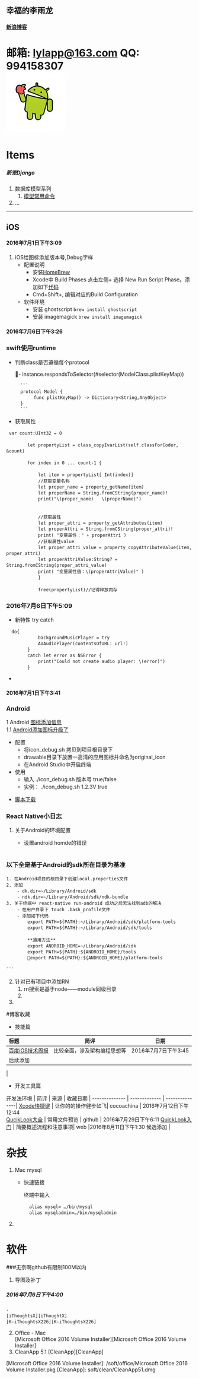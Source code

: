 ## 幸福的李雨龙   
####  [新浪博客][sina_blog]	
邮箱: <lylapp@163.com>  QQ: 994158307     
![Smaller icon](icon.jpg)
===========
# Items

#####  新宠Django
1. 数据库模型系列
	1. [模型常用命令][command]
2. ...


[command]: python/django.html
-------------


## iOS


#### 2016年7月1日下午3:09

1. iOS给图标添加版本号,Debug字样  
	- 配置说明    
		- 安装[HomeBrew][HomeBrew]
		- Xcode中 Build Phases 点击左侧+ 选择 New Run Script Phase。添加如下[代码][code.sh]
		- Cmd+Shift+, 编辑对应的Build Configuration
	- 软件环境
		- 安装 ghostscript 	`brew install ghostscript`
		- 安装 imagemagick 	`brew install imagemagick`

<!--iOS中对应的连接地址-->
[HomeBrew]: http://brew.sh/ 
[code.sh]: code/code.sh
[sina_blog]: http://blog.sina.com.cn/s/articlelist_3962633044_0_1.html

#### 2016年7月6日下午3:26  

###  swift使用runtime  
  
- 判断class是否遵循每个protocol    

	- instance.respondsToSelector(#selector(ModelClass.plistKeyMap))
		
		```
		protocol Model {
		     func plistKeyMap() -> Dictionary<String,AnyObject>
		}
		```      
- 获取属性  

```
 var count:UInt32 = 0
        
        let propertyList = class_copyIvarList(self.classForCoder, &count)
        
        for index in 0 ... count-1 {
            
            let item = propertyList[ Int(index)]
            //获取变量名称
            let proper_name = property_getName(item)
            let properName = String.fromCString(proper_name)!
            print("\(proper_name)   \(properName)")
            
            
            //获取属性
            let proper_attri = property_getAttributes(item)
            let properAttri = String.fromCString(proper_attri)!
            print( "变量属性：" + properAttri )
            //获取属性value
            let proper_attri_value = property_copyAttributeValue(item, proper_attri)
            let properAttriValue:String? = String.fromCString(proper_attri_value)
            print( "变量属性值：\(properAttriValue)" )
            }  
			
			free(propertyList)//记得释放内存
```
### 2016年7月6日下午5:09
- 新特性 try catch  

```  
  do{
            backgroundMusicPlayer = try
            AVAudioPlayer(contentsOfURL: url!)
        }
        catch let error as NSError {
            print("Could not create audio player: \(error)")
        }
```
- 


#### 2016年7月1日下午3:41
### Android
1  Android [图标添加信息][id] </br>
 1.1 [Android添加图标升级了][id_new]    

- 配置
	- 将icon_debug.sh 拷贝到项目根目录下
	- drawable目录下放置一高清的应用图标并命名为original_icon
	- 在Android Studio中开启终端
- 使用
	- 输入 ./icon_debug.sh 版本号 true/false
	- 实例： ./icon_debug.sh 1.2.3V true
* [脚本下载][icon_debug]
<!--Android 中对应的连接地址-->
[id_new]: html/apk_icon_debug_new.html
[id]: html/apk_icon_debug_new.html
[icon_debug]: code/icon_debug.sh

### React Native小日志
1. 关于Android的环境配置  
	- 设置android homde的错误
	
	```
### 以下全是基于Android的sdk所在目录为基准
	1. 在Android项目的根目录下创建local.properties文件
	2. 添加
		- dk.dir=~/Library/Android/sdk
		- ndk.dir=~/Library/Android/sdk/ndk-bundle
	3. 关于终端中 react-native run-android 成功之后无法找到adb的解决
		- 在用户目录下 touch .bash_profile文件
		- 添加如下代码
			export PATH=${PATH}:~/Library/Android/sdk/platform-tools
			export PATH=${PATH}:~/Library/Android/sdk/tools
			
			**通用方法**
			export ANDROID_HOME=~/Library/Android/sdk 
			export PATH=${PATH}:${ANDROID_HOME}/tools  
			export PATH=${PATH}:${ANDROID_HOME}/platform-tools  

	```
2. 针对已有项目中添加RN  
	1. rn搜索是基于node——module同级目录
	2. 
3. 

#博客收藏
- 技能篇  

标题		|	简评| 日期
|		:-----			|		:---:		|-------|
[百度iOS技术周报][baidu_daily_github] | 比较全面，涉及架构编程思想等|  2016年7月7日下午3:45|  
后续添加 |    
  |  
  
- 开发工具篇    

 开发法环境 | 简评 | 来源 | 收藏日期
| -------------- | ------------- | ---------------|
[Xcode快捷键][xcode_key_map] | 让你的的操作健步如飞| cocoachina | 2016年7月12日下午12:44  
[QucikLook大全][quicklook] | 常用文件预览 | github | 2016年7月29日下午6:11
[QuickLook入门][quick_tour] | 简要概述流程和注意事项| web |2016年8月11日下午1:30
候选添加 |

  
  
 [baidu_daily_github]: https://github.com/BaiduHiDeviOS/iOS-Tech-Weekly?utm_source=tuicool&utm_medium=referral
  [xcode_key_map]: http://www.cocoachina.com/ios/20160708/16989.html
  [quicklook]: https://github.com/toland/qlmarkdown
  [quick_tour]: http://www.it165.net/os/html/201607/17460.html
# 杂技
1. Mac mysql  
	- 快速链接  
		
		终端中输入
		
			alias mysql= …/bin/mysql			
			alias mysqladmin=…/bin/mysqladmin
		
	
2. 
# 软件  
###无奈啊github有限制100M以内


1. 导图及补丁    
##### 2016年7月6日下午4:00
	- 	
	[iThoughtsX][iThoughtX]  
	[K-iThoughtsX226][K-iThoughtsX226]
2.   Office 
	- Mac		
		[Microsoft Office 2016 Volume Installer][Microsoft Office 2016 Volume Installer]
3. CleanApp 5.1
	[CleanApp][CleanApp]

	

[iThoughtX]: soft/iThoughtsX/iThoughtsX226.dmg  
[K-iThoughtsX226]: soft/iThoughtsX/K-iThoughtsX226.dmg
[Microsoft Office 2016 Volume Installer]: /soft/office/Microsoft Office 2016 Volume Installer.pkg
[CleanApp]: soft/clean/CleanApp51.dmg
